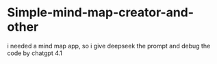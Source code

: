 # Simple-mind-map-creator-and-other
i needed a mind map app, so i give deepseek the prompt and debug the code by chatgpt 4.1
